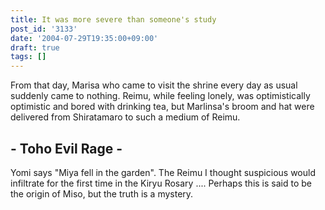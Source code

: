 ```yaml
---
title: It was more severe than someone's study
post_id: '3133'
date: '2004-07-29T19:35:00+09:00'
draft: true
tags: []
---
```


From that day, Marisa who came to visit the shrine every day as usual suddenly came to nothing. Reimu, while feeling lonely, was optimistically optimistic and bored with drinking tea, but Marlinsa's broom and hat were delivered from Shiratamaro to such a medium of Reimu.

## \- Toho Evil Rage -

Yomi says "Miya fell in the garden". The Reimu I thought suspicious would infiltrate for the first time in the Kiryu Rosary .... Perhaps this is said to be the origin of Miso, but the truth is a mystery.
